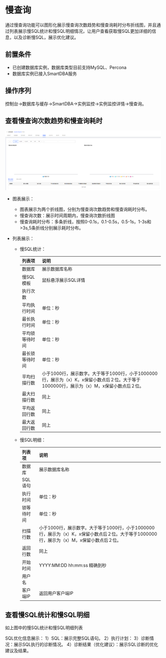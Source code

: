 # 慢查询

通过慢查询功能可以图形化展示慢查询次数趋势和慢查询耗时分布折线图，并且通过列表展示慢SQL统计和慢SQL明细情况，让用户查看获取慢SQL更加详细的信息，以及诊断慢SQL，展示优化建议。

## 前置条件

* 已创建数据库实例，数据库类型目前支持MySQL、Percona
* 数据库实例已接入SmartDBA服务

## 操作序列

控制台->数据库与缓存->SmartDBA->实例监控->实例监控详情->慢查询。


## 查看慢查询次数趋势和慢查询耗时


![](../../image/SmartDBA/slow_query.png)

* 图表展示：
	
	* 图表展示为两个折线图，分别为慢查询次数趋势和慢查询耗时分布。
	* 慢查询次数：展示时间周期内，慢查询次数折线图
    * 慢查询耗时分布：多条折线，按照0-0.1s，0.1-0.5s，0.5-1s，1-3s和>3s,5条折线分别展示耗时分布。

* 列表展示：

    * 慢SQL统计：
	  
	    | 列表项         | 说明                                                         |
        | ---------------| ------------------------------------------------------------ |
        | 数据库         | 展示数据库名称 |
        | 慢SQL模板      | 鼠标悬浮展示SQL详情 |
        | 执行次数       |  |
        | 平均执行时间   | 单位：秒 |
	    | 最长执行时间   | 单位：秒 |
		| 平均锁等待时间 | 单位：秒 |
	    | 最长锁等待时间 | 单位：秒 |
        | 平均扫描行数   | 小于1000行，展示数字。大于等于1000行，小于1000000行，展示为（x）K，x保留小数点后２位。大于等于1000000行，展示为（x）M，x保留小数点后２位。|
	    | 最大扫描行数   | 同上 |
		| 平均返回行数   | 同上 |
	    | 最大返回行数   | 同上 |	

	* 慢SQL明细：
	  
	    | 列表项         | 说明                                                         |
        | ---------------| ------------------------------------------------------------ |
        | 数据库         | 展示数据库名称 |
        | SQL语句        |  |
        | 执行时间       | 单位：秒 |
        | 锁等待时间     | 单位：秒 |
	    | 扫描行数       | 小于1000行，展示数字。大于等于1000行，小于1000000行，展示为（x）K，x保留小数点后２位。大于等于1000000行，展示为（x）M，x保留小数点后２位。|
		| 返回行数       | 同上 |
	    | 开始时间       | YYYY:MM:DD hh:mm:ss 精确到秒 |
        | 用户名         |  |
	    | 客户端IP       | 返回用户客户端IP |


## 查看慢SQL统计和慢SQL明细

如上图中的慢SQL统计和慢SQL明细列表

SQL优化信息展示：
1）SQL：展示完整SQL语句。
2）执行计划：
3）诊断情况：展示SQL执行的诊断情况。
4）诊断结果（优化建议）：展示SQL诊断的优化建议及结果。

